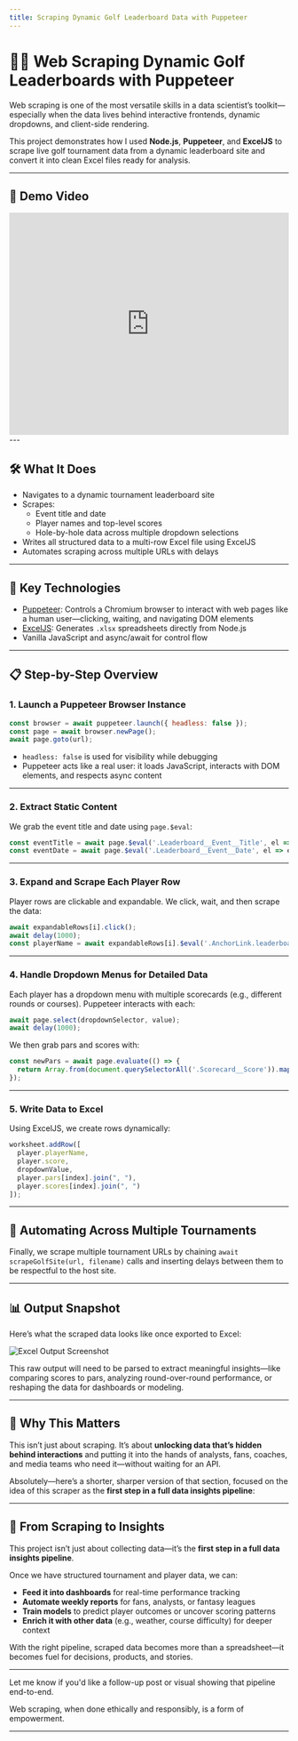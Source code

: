 ```yaml
---
title: Scraping Dynamic Golf Leaderboard Data with Puppeteer
---
```


# 🏌️‍♂️ Web Scraping Dynamic Golf Leaderboards with Puppeteer

Web scraping is one of the most versatile skills in a data scientist’s toolkit—especially when the data lives behind interactive frontends, dynamic dropdowns, and client-side rendering.

This project demonstrates how I used **Node.js**, **Puppeteer**, and **ExcelJS** to scrape live golf tournament data from a dynamic leaderboard site and convert it into clean Excel files ready for analysis.

---
## 🎥 Demo Video

<iframe width="100%" height="400" src="https://www.youtube.com/embed/_8_NDOIyDBo" frameborder="0" allowfullscreen></iframe>
---

## 🛠️ What It Does

- Navigates to a dynamic tournament leaderboard site
- Scrapes:
  - Event title and date
  - Player names and top-level scores
  - Hole-by-hole data across multiple dropdown selections
- Writes all structured data to a multi-row Excel file using ExcelJS
- Automates scraping across multiple URLs with delays

---

## 🧪 Key Technologies

- [Puppeteer](https://pptr.dev/): Controls a Chromium browser to interact with web pages like a human user—clicking, waiting, and navigating DOM elements
- [ExcelJS](https://github.com/exceljs/exceljs): Generates `.xlsx` spreadsheets directly from Node.js
- Vanilla JavaScript and async/await for control flow

---

## 📋 Step-by-Step Overview

### 1. Launch a Puppeteer Browser Instance

```js
const browser = await puppeteer.launch({ headless: false });
const page = await browser.newPage();
await page.goto(url);
````

* `headless: false` is used for visibility while debugging
* Puppeteer acts like a real user: it loads JavaScript, interacts with DOM elements, and respects async content

---

### 2. Extract Static Content

We grab the event title and date using `page.$eval`:

```js
const eventTitle = await page.$eval('.Leaderboard__Event__Title', el => el.innerText.trim());
const eventDate = await page.$eval('.Leaderboard__Event__Date', el => el.innerText.trim());
```

---

### 3. Expand and Scrape Each Player Row

Player rows are clickable and expandable. We click, wait, and then scrape the data:

```js
await expandableRows[i].click();
await delay(1000);
const playerName = await expandableRows[i].$eval('.AnchorLink.leaderboard_player_name', node => node.innerText.trim());
```

---

### 4. Handle Dropdown Menus for Detailed Data

Each player has a dropdown menu with multiple scorecards (e.g., different rounds or courses). Puppeteer interacts with each:

```js
await page.select(dropdownSelector, value);
await delay(1000);
```

We then grab pars and scores with:

```js
const newPars = await page.evaluate(() => {
  return Array.from(document.querySelectorAll('.Scorecard__Score')).map(span => span.innerText.trim());
});
```

---

### 5. Write Data to Excel

Using ExcelJS, we create rows dynamically:

```js
worksheet.addRow([
  player.playerName,
  player.score,
  dropdownValue,
  player.pars[index].join(", "),
  player.scores[index].join(", ")
]);
```

---

## 🔄 Automating Across Multiple Tournaments

Finally, we scrape multiple tournament URLs by chaining `await scrapeGolfSite(url, filename)` calls and inserting delays between them to be respectful to the host site.

---
## 📊 Output Snapshot

Here’s what the scraped data looks like once exported to Excel:


![Excel Output Screenshot](web_scraping/output_golf.png)

This raw output will need to be parsed to extract meaningful insights—like comparing scores to pars, analyzing round-over-round performance, or reshaping the data for dashboards or modeling.

---
## 🚀 Why This Matters

This isn’t just about scraping. It’s about **unlocking data that’s hidden behind interactions** and putting it into the hands of analysts, fans, coaches, and media teams who need it—without waiting for an API.

Absolutely—here’s a shorter, sharper version of that section, focused on the idea of this scraper as the **first step in a full data insights pipeline**:

---

## 🔄 From Scraping to Insights

This project isn’t just about collecting data—it’s the **first step in a full data insights pipeline**.

Once we have structured tournament and player data, we can:

* **Feed it into dashboards** for real-time performance tracking
* **Automate weekly reports** for fans, analysts, or fantasy leagues
* **Train models** to predict player outcomes or uncover scoring patterns
* **Enrich it with other data** (e.g., weather, course difficulty) for deeper context

With the right pipeline, scraped data becomes more than a spreadsheet—it becomes fuel for decisions, products, and stories.

---

Let me know if you'd like a follow-up post or visual showing that pipeline end-to-end.


Web scraping, when done ethically and responsibly, is a form of empowerment.

---